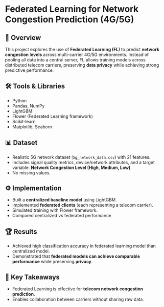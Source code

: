 # Federated Learning for Network Congestion Prediction (4G/5G)

## 📌 Overview
This project explores the use of **Federated Learning (FL)** to predict **network congestion levels** across multi-carrier 4G/5G environments. Instead of pooling all data into a central server, FL allows training models across distributed telecom carriers, preserving **data privacy** while achieving strong predictive performance.

## 🛠 Tools & Libraries
- Python  
- Pandas, NumPy  
- LightGBM  
- Flower (Federated Learning framework)  
- Scikit-learn  
- Matplotlib, Seaborn  

## 📊 Dataset
- Realistic 5G network dataset (`5g_network_data.csv`) with 21 features.  
- Includes signal quality metrics, device/network attributes, and a target variable: **Network Congestion Level (High, Medium, Low)**.  
- No missing values.  

## ⚙️ Implementation
- Built a **centralized baseline model** using LightGBM.  
- Implemented **federated clients** (each representing a telecom carrier).  
- Simulated training with Flower framework.  
- Compared centralized vs federated performance.  

## 🏆 Results
- Achieved high classification accuracy in federated learning model than centralized model.  
- Demonstrated that **federated models can achieve comparable performance** while preserving **privacy**.  

## 🚀 Key Takeaways
- Federated Learning is effective for **telecom network congestion prediction**.  
- Enables collaboration between carriers without sharing raw data.  
